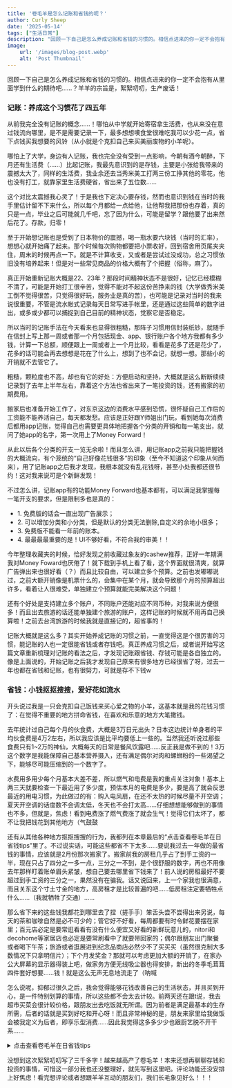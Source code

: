```yaml
---
title: '卷毛羊是怎么记账和省钱的呢？'
author: Curly Sheep
date: '2025-05-14'
tags: ["生活日常"]
description: "回顾一下自己是怎么养成记账和省钱的习惯的。相信点进来的你一定不会抱有从里面学到什么的期待吧……？"
image:
    url: '/images/blog-post.webp'
    alt: 'Post Thumbnail'
---
```


<p class='foreword my-3'>回顾一下自己是怎么养成记账和省钱的习惯的。相信点进来的你一定不会抱有从里面学到什么的期待吧……？羊羊的宗旨是，絮絮叨叨，生产废话！</p>

<div class="divider mb-3 mx-auto"></div>

<h3 class='pl-4 border-l-4 mb-4 text-lg'>记账：养成这个习惯花了四五年</h3>

从前我完全没有记账的概念……！哪怕从中学就开始寄宿拿生活费，也从来没在意过钱流向哪里，是不是需要记录一下，最多想想噢食堂很难吃我可以少花一点，省下点钱买我想要的风铃（从小就是个克扣自己来买美丽废物的小羊呢）。

哪怕上了大学，身边有人记账，我也完全没有受到一点影响，今朝有酒今朝醉，下月还有生活费（……）比起记账，我最先意识到的是存钱，主要是小张给我带来的震撼太大了，同样的生活费，我业余还去当秀米美工打两三份工挣其他的零花，他也没有打工，就靠家里生活费硬省，省出来了五位数……

这个对比太震撼我心灵了！于是我也下定决心要存钱，然而也意识到钱在当时的我手里估计留不下来什么，所以每个月都给一点给他，让他帮我把那份也存着，真的只是一点，毕业之后可能就几千吧，忘了因为什么，可能是留学？跟他要了出来然后花了。存款，归零！

至于开始想记账也是受到了日本物价的震撼，喝一瓶水要六块钱（当时的汇率），想想心就开始痛了起来。那个时候每次购物都要把小票收好，回到宿舍用页尾夹夹住，周末的时候再点一下。就是不计算收支，又或者是尝试过没成功，总之习惯依旧没有培养起来！但是对一些常见商品的价格大概有了个把握（俗称，麻了）。

真正开始重新记账大概是22、23年？那段时间精神状态不是很好，记忆已经模糊不清了，可能是开始打工很辛苦，觉得不能对不起这份苦挣来的钱（大学做秀米美工倒不觉得很苦，只觉得很好玩，服务业是真的苦），也可能是记录对当时的我来说很重要，不管是流水帐式记录每天日常写进手帐里，还是通过这些简单的数字进出，或多或少都可以捕捉到自己目前的精神状态，觉察它是否稳定。

所以当时的记账手法在今天看来也显得很粗糙，那阵子习惯用信封装纸钞，就随手在信封上写上那一周或者那一个月包括现金、app、银行账户各个地方我都有多少钱，计算一下总额，顺便跟上一周或者上一个月比较，看看是花多了还是花少了，花多的话可能会再去想想是花在了什么上，想到了也不会记，就想一想。那些小的开销就不去管它了。

粗糙，颗粒度也不高，却也有它的好处：方便启动和坚持，大概就是这么断断续续记录到了去年上半年左右，靠着这个方法也省出来了一笔投资的钱，还有搬家的初期费用。

搬家后也准备开始工作了，对东京这边的消费水平感到恐慌，很怀疑自己工作后的工资能不能养活自己，每天都发愁。应该是正好跟Y师姐出门玩，看到她每次消费后都用app记账，觉得自己也需要更具体地把握各个分类的开销和每一笔支出，就问了她app的名字，第一次用上了Money Forward！

从此以后各个分类的开支一览无余啦！而且怎么讲，用记账app之前我只能把握钱的大概流向，有个笼统的“自己好像花钱很多”的印象（至今不知道这个印象从何而来），用了记账app之后我才发现，我根本就没有乱花钱呀，甚至小处我都还很节约！这对我来说可是个新鲜发现！

不过怎么讲，记账app有的功能Money Forward也基本都有，可以满足我掌握每一笔开支的要求，但是限制多也是真的：
<ul class='pl-4 my-4'>
<li>1. 免费版的话会一直出现广告展示；</li>
<li>2. 可以增加分类和小分类，但是默认的分类无法删除,自定义的余地小很多；</li>
<li>3. 免费版不能看一年前的账本。</li>
<li class='font-bold'>4. 最最最最重要的是！UI不够好看，不符合我的审美！！</li>
</ul>

今年整理收藏夹的时候，恰好发现之前收藏过象友的cashew推荐，正好一年期满我对Money Foward也厌倦了！就下载到手机上看了看，这个界面就很清爽，就算广告弹出来也很好看（？）而且比较自由，可以建立多个预算。之前也发嘟嘟说过，之前大额开销像是机票什么的，会集中在某个月，就会导致那个月的预算超出许多，看着让人很难受，单独建立个预算就能完美解决这个问题！

还有个好处是支持建立多个账户，不同账户还能对应不同币种，对我来说方便很多！而且出去旅游的话还能单独建个旅游的账户，这样记账的时候就不用再自己换算啦！之前去台湾旅游的时候我就是直接记的，超省事的！

记账大概就是这么多？其实开始养成记账的习惯之前，一直觉得这是个很厉害的习惯，能记账的人也一定很能省钱或者存钱吧。真正养成习惯之后，或者说开始写这篇文章重新梳理对记账的看法之后，才发现记账跟省钱、存钱可能是各自独立的。像是上面说的，开始记账之后我才发现自己原来有很多地方已经很省了呀，过去一年也都在省钱和记账，也有很努力，可就是存不下钱w

<h3 class='pl-4 border-l-4 text-lg mb-4'>省钱：小钱抠抠搜搜，爱好花如流水</h3>

开头说过我是一只会克扣自己饭钱来买心爱之物的小羊，这基本就是我的花钱习惯了：在觉得不重要的地方拼命省钱，在喜欢和乐意的地方大笔撒钱。

去年统计过自己每个月的伙食费，大概是3万日元出头？日本这边统计单身者的平均伙食费是4万2左右，所以我应该是比平均要低上一些的。当然我还听说过那些食费只有1~2万的神仙，大概每天的日常是餐风饮露吧……反正我是做不到的！3万这个数字是我能保障自己基本营养摄入，还有满足偶尔对肉和螺蛳粉的一些渴望之下，能够尽可能压缩到的一个数字了。

水费用多用少每个月基本大差不差，所以燃气和电费是我的重点关注对象！基本上两三天就要检查一下最近用了多少度，预估本月的电费是多少，要是高了就会反思最近的用电习惯，为此做过的有：购入电风扇，在还不太热的时候尽量不开空调；夏天开空调的话度数不会调太低，冬天也不会打太高……仔细想想能够做到的事情也不多，但就是，焦虑！看到电费涨了燃气费涨了就会生气！觉得它们太坏了，都不让我把钱花到其他地方（气鼓鼓

还有从其他各种地方抠抠搜搜的行为，我都列在本章最后的“点击查看卷毛羊在日省钱tips”里了。不过说实话，可能这些都省不下太多……要说我过去一年做的最省钱的事情，应该就是2月份那次搬家了。搬家前我的房租几乎占了到手工资的一半，现在只占了四分之一多一点，三分之一不到，是个很舒服的数字，再也不用像去年那样盯着账单眉头紧皱，想自己要去哪里省下钱来了！前人说的房租最好不要超过到手工资的三分之一，果然没有在骗我。话又说回来，上一个家我也很满意，而且关东这个寸土寸金的地方，高房租才是比较普遍的吧……低房租注定要牺牲点什么……（我就牺牲了交通）……

那么省下来的这些钱我都花到哪里去了捏（搓手手）笨舌头尝不尝得出来另说，每天的茶和咖啡自然是必不可少的；管它好不好看，每周都要有时令鲜花要摆在家里；百元店必定是要常逛看看有没有什么便宜又好看的新鲜玩意儿的，nitori和decohome等家居店也必定是要常刷看中了就要带回家的；偶尔跟朋友出门聚餐或者喝下午茶；旅游或者逛展进到纪念品商店必然少不了买买买（虽然很克制大多数情况下只拿明信片）；下个月发奖金？那就可以考虑更加大额的开销了，在家办公大屏幕的显示器得装上吧，做家务方便无线吸尘器也得安排，新出的冬季毛茸茸四件套好想要……钱！就是这么无声无息地流走了（呐喊

怎么说呢，抑郁过很久之后，我会觉得能够花钱改善自己的生活状态，并且买到开心，是一件特别划算的事情，所以这些都不会太去计较。前两天还在跟t说，我去超市买菜会很计较价格，跟朋友出去吃饭就无所谓。因为前者是满足最基本的生存所需，后者的话就是买到好吃和开心呀！而且非常神秘的是，朋友来家里给我做饭会被我定义为后者，即享乐型消费……因此我觉得这多多少少也跟厨艺脱不开干系……

<details class='mt-4'>
<summary class='cursor-pointer'>点击查看卷毛羊在日省钱tips</summary>
<ul class='pl-8 list-disc'>
<li>购买二手或者活用ジモティー</li>
<li>买前检查是否有百元店平替</li>
<li>对价格敏感：包括使用比价网站（価格.com）、使用价格追踪软件（如日亚的话可以用keepa）和线下多跑几个地方货比三家</li>
<li>区分急用和不急用的商品,不急用的话可以攒着等打折或者促销活动再买。</li>
<li>买洗护用品的话不买瓶装，直接买替换装</li>
<li>买东西尽可能买大容量（但下单前要换算一下价格，这边不时会发生容量变大但价格也诡异变高的事情）</li>
<li>
    一些物品可以考虑兼用
    <ul class='list-decimal pl-4'>
        <li>使用不织布滤网代替洗碗海绵</li>
        <li>用小苏打代替柔软剂</li>
        <li>用洗脸巾代替拖地湿巾</li>
        <li>（以上这些替代仅限于精力有余时）</li>
    </ul>
</li>
<li>考虑不花钱或者用现有资源就可以解决的方法（比如diy,目前羊羊尝试过的有：用剩的纸巾盒或者吃零食剩下的分割做小收纳，）</li>
<li>攒积分（point）:可以办会员卡、刷信用卡以及paypay支付来换取积分。羊羊手里有paypay、d point、v point、乐天point、waon point、JRE point……感觉生活中基本所有的开销都可以拿到点数。攒完也可以不急着花，1点数1日元花出去稍微有点亏，paypay点数我是直接扔进了投资里，之前收益率20%多的时候被我提出来用过一次，今年才又开始攒，目前收益率是9.73%这样。相当于1点数能当1.1日元或者1.2日元花出去，如果是waon point的话，可以每个月20号在welcia这个药妆店花出去，1点数相当于1.5日元，也很赚！有v point还可以换成waon point，就也能在welcia当1.5倍花出去啦。研究怎么攒point花point这种行为在日本叫point活（有点类似于point学了，感觉是一门很高深的领域），要耗费的精力也不少，所以我也就是点到为止。不过就我这么攒，去年稍微算了一下，也能攒3-4万个点数！可以考虑衡量自己精力和其他时间成本之后，再决定要不要开始point活！ </li>
<li>结帐前看看有没有优惠券或者积分券：常去的药妆店会时不时在app和line上放个9折券，每次结帐前我都习惯打开这两个app看一下；超市好像也开始做app了，最近结帐前也会先领券再扫积分卡，这样拿到的积分能变成双倍（幸运的话可以是五倍）。</li>
<li>如果必须得花钱，考虑能解决需求的最便宜选择.比如口渴想要喝水的话，可以直接购入矿泉水，而不用纠结选哪个。带水杯出门。</li>
<li>购物前想想自己可以用同等价格做到什么别的事情（比如买便当或者买饮料前，想想自己可以用这钱来做几顿饭）。不过有时候我也不会对自己太苛刻就是了……</li>
<li>网上购物可以多加一些关键词：如まとめ買い，訳あり，アウトレット，業務用；护肤品可以上煤炉看看有无分装或者小样</li>
<li>活用乡土税</li>
</ul>
</details>


<div class="divider my-3 mx-auto"></div>
<p class='foreword'>没想到这次絮絮叨叨写了三千多字！越来越高产了卷毛羊！本来还想再聊聊存钱和投资的事情，可惜这一部分我也还没整理好，就先写到这里吧。评论功能还没安排上好焦虑！看完想评论或者想跟羊羊互动的朋友们，我们长毛象见好么！！！</p>
